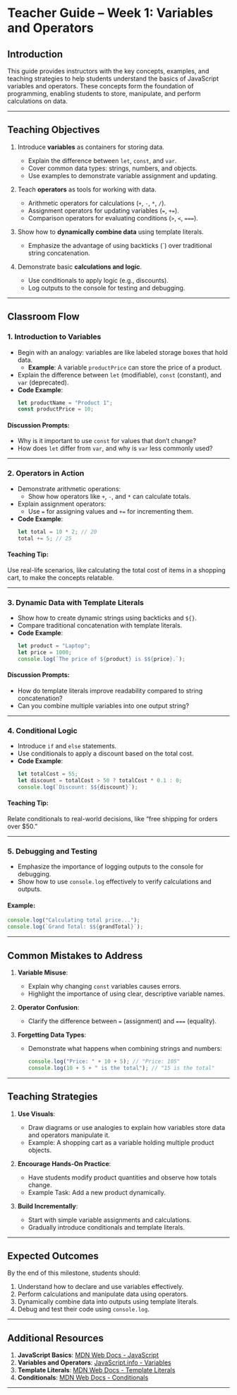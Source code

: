 
# **Teacher Guide – Week 1: Variables and Operators**

## **Introduction**
This guide provides instructors with the key concepts, examples, and teaching strategies to help students understand the basics of JavaScript variables and operators. These concepts form the foundation of programming, enabling students to store, manipulate, and perform calculations on data.

---

## **Teaching Objectives**
1. Introduce **variables** as containers for storing data.
   - Explain the difference between `let`, `const`, and `var`.
   - Cover common data types: strings, numbers, and objects.
   - Use examples to demonstrate variable assignment and updating.

2. Teach **operators** as tools for working with data.
   - Arithmetic operators for calculations (`+`, `-`, `*`, `/`).
   - Assignment operators for updating variables (`=`, `+=`).
   - Comparison operators for evaluating conditions (`>`, `<`, `===`).

3. Show how to **dynamically combine data** using template literals.
   - Emphasize the advantage of using backticks (`) over traditional string concatenation.

4. Demonstrate basic **calculations and logic**.
   - Use conditionals to apply logic (e.g., discounts).
   - Log outputs to the console for testing and debugging.

---

## **Classroom Flow**

### **1. Introduction to Variables**
- Begin with an analogy: variables are like labeled storage boxes that hold data.
  - **Example**: A variable `productPrice` can store the price of a product.
- Explain the difference between `let` (modifiable), `const` (constant), and `var` (deprecated).
- **Code Example**:
  ```javascript
  let productName = "Product 1";
  const productPrice = 10;
  ```

#### **Discussion Prompts**:
- Why is it important to use `const` for values that don’t change?
- How does `let` differ from `var`, and why is `var` less commonly used?

---

### **2. Operators in Action**
- Demonstrate arithmetic operations:
  - Show how operators like `+`, `-`, and `*` can calculate totals.
- Explain assignment operators:
  - Use `=` for assigning values and `+=` for incrementing them.
- **Code Example**:
  ```javascript
  let total = 10 * 2; // 20
  total += 5; // 25
  ```

#### **Teaching Tip**:
Use real-life scenarios, like calculating the total cost of items in a shopping cart, to make the concepts relatable.

---

### **3. Dynamic Data with Template Literals**
- Show how to create dynamic strings using backticks and `${}`.
- Compare traditional concatenation with template literals.
- **Code Example**:
  ```javascript
  let product = "Laptop";
  let price = 1000;
  console.log(`The price of ${product} is $${price}.`);
  ```

#### **Discussion Prompts**:
- How do template literals improve readability compared to string concatenation?
- Can you combine multiple variables into one output string?

---

### **4. Conditional Logic**
- Introduce `if` and `else` statements.
- Use conditionals to apply a discount based on the total cost.
- **Code Example**:
  ```javascript
  let totalCost = 55;
  let discount = totalCost > 50 ? totalCost * 0.1 : 0;
  console.log(`Discount: $${discount}`);
  ```

#### **Teaching Tip**:
Relate conditionals to real-world decisions, like “free shipping for orders over $50.”

---

### **5. Debugging and Testing**
- Emphasize the importance of logging outputs to the console for debugging.
- Show how to use `console.log` effectively to verify calculations and outputs.

#### **Example**:
```javascript
console.log("Calculating total price...");
console.log(`Grand Total: $${grandTotal}`);
```

---

## **Common Mistakes to Address**
1. **Variable Misuse**:
   - Explain why changing `const` variables causes errors.
   - Highlight the importance of using clear, descriptive variable names.

2. **Operator Confusion**:
   - Clarify the difference between `=` (assignment) and `===` (equality).

3. **Forgetting Data Types**:
   - Demonstrate what happens when combining strings and numbers:
     ```javascript
     console.log("Price: " + 10 + 5); // "Price: 105"
     console.log(10 + 5 + " is the total"); // "15 is the total"
     ```

---

## **Teaching Strategies**
1. **Use Visuals**:
   - Draw diagrams or use analogies to explain how variables store data and operators manipulate it.
   - Example: A shopping cart as a variable holding multiple product objects.

2. **Encourage Hands-On Practice**:
   - Have students modify product quantities and observe how totals change.
   - Example Task: Add a new product dynamically.

3. **Build Incrementally**:
   - Start with simple variable assignments and calculations.
   - Gradually introduce conditionals and template literals.

---

## **Expected Outcomes**
By the end of this milestone, students should:
1. Understand how to declare and use variables effectively.
2. Perform calculations and manipulate data using operators.
3. Dynamically combine data into outputs using template literals.
4. Debug and test their code using `console.log`.

---

## **Additional Resources**
1. **JavaScript Basics**: [MDN Web Docs - JavaScript](https://developer.mozilla.org/en-US/docs/Web/JavaScript)
2. **Variables and Operators**: [JavaScript.info - Variables](https://javascript.info/variables)
3. **Template Literals**: [MDN Web Docs - Template Literals](https://developer.mozilla.org/en-US/docs/Web/JavaScript/Reference/Template_literals)
4. **Conditionals**: [MDN Web Docs - Conditionals](https://developer.mozilla.org/en-US/docs/Learn/JavaScript/Building_blocks/conditionals)

---
